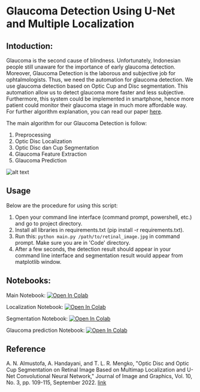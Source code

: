 # Glaucoma Detection Using U-Net and Multiple Localization

## Intoduction:

Glaucoma is the second cause of blindness. Unfortunately, Indonesian people still unaware for the importance of early glaucoma detection. Moreover, Glaucoma Detection is the laborous and subjective job for ophtalmologists. Thus, we need the automation for glaucoma detection. We use glaucoma detection based on Optic Cup and Disc segmentation. This automation allow us to detect glaucoma more faster and less subjective. Furthermore, this system could be implemented in smartphone, hence more patient could monitor their glaucoma stage in much more affordable way. For further algorithm explanation, you can read our paper [here](http://www.joig.net/index.php?m=content&c=index&a=show&catid=78&id=299).

The main algorithm for our Glaucoma Detection is follow: 
1. Preprocessing
2. Optic Disc Localization
3. Optic Disc dan Cup Segmentation
4. Glaucoma Feature Extraction
5. Glaucoma Prediction

![alt text](https://github.com/anasnafis77/Glaucoma-Detection-UNet/blob/main/readme_img/alg.png?raw=true "Glaucoma Detection Algorithm")

## Usage
Below are the procedure for using this script:
1. Open your command line interface (command prompt, powershell, etc.) and go to project directory.
2. Install all libraries in requirements.txt (pip install -r requirements.txt).   
3. Run this: `python main.py /path/to/retinal_image.jpg` in command prompt. Make sure you are in 'Code' directory.
4. After a few seconds, the detection result should appear in your command line interface and segmentation result would appear from matplotlib window.
 
## Notebooks:
Main Notebook:
[![Open In Colab](https://colab.research.google.com/assets/colab-badge.svg)](https://colab.research.google.com/github/anasnafis77/Deteksi-Glaukoma/blob/main/Notebooks/Main_notebook.ipynb) 

Localization Notebook:
[![Open In Colab](https://colab.research.google.com/assets/colab-badge.svg)](https://colab.research.google.com/github/anasnafis77/Deteksi-Glaukoma/blob/main/Notebooks/Localization_Notebook.ipynb)

Segmentation Notebook:
[![Open In Colab](https://colab.research.google.com/assets/colab-badge.svg)](https://colab.research.google.com/github/anasnafis77/Deteksi-Glaukoma/blob/main/Notebooks/Segmentation_notebook.ipynb)

Glaucoma prediction Notebook:
[![Open In Colab](https://colab.research.google.com/assets/colab-badge.svg)](https://colab.research.google.com/github/anasnafis77/Deteksi-Glaukoma/blob/main/Notebooks/Inferencing_notebook.ipynb)

## Reference
A. N. Almustofa, A. Handayani, and T. L. R. Mengko, "Optic Disc and Optic Cup Segmentation on Retinal Image Based on Multimap Localization and U-Net Convolutional Neural Network," Journal of Image and Graphics, Vol. 10, No. 3, pp. 109-115, September 2022.
[link](http://www.joig.net/index.php?m=content&c=index&a=show&catid=78&id=299) 
